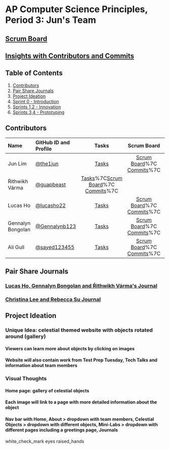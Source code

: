 # AP Computer Science Principles, Period 3: Jun's Team
## [Scrum Board](https://github.com/Gennalynb123/flask_portfolio/projects/2)
## [Insights with Contributors and Commits](https://github.com/Rebecca-123/m223_team_lovelace/graphs/contributors)
## Table of Contents
1. [Contributors](https://github.com/Rebecca-123/m223_team_lovelace#contributors)
2. [Pair Share Journals](https://github.com/Rebecca-123/m223_team_lovelace#pair-share-journals)
3. [Project Ideation](https://github.com/Rebecca-123/m223_team_lovelace#project-ideation)
4. [Sprint 0 - Introduction](https://github.com/Rebecca-123/m223_team_lovelace#introduction---sprint-0)
5. [Sprints 1,2 - Innovation](https://github.com/Rebecca-123/m223_team_lovelace#innovation---sprints-12)
6. [Sprints 3,4 - Prototyping](https://github.com/Rebecca-123/m223_team_lovelace#prototyping---sprints-3-4)
## Contributors
| Name | GitHub ID and Profile | Tasks | Scrum Board | Commits |
|:-----|:----------------------|:-----:|:-----------:|:-------:|
| Jun Lim | [@the1jun](https://github.com/the1jun) | [Tasks](https://github.com/Rebecca-123/m223_team_lovelace/issues?q=is%3Aissue+assignee%3Achristinlee367) |[Scrum Board](https://github.com/Rebecca-123/m223_team_lovelace/projects/1?card_filter_query=assignee%3Achristinlee367)%7C [Commits](https://github.com/Rebecca-123/m223_team_lovelace/commits?author=christinlee367)%7C
| Ŕithwikh Várma| [@guapbeast](https://github.com/guapbeast) | [Tasks](https://github.com/Rebecca-123/m223_team_lovelace/issues?q=is%3Aissue+assignee%3ARebecca-123)%7C[Scrum Board](https://github.com/Rebecca-123/m223_team_lovelace/projects/1?card_filter_query=assignee%3Arebecca-123)%7C [Commits](https://github.com/Rebecca-123/m223_team_lovelace/commits?author=Rebecca-123)%7C
| Lucas Ho | [@lucasho22](https://github.com/lucasho22) | [Tasks](https://github.com/Rebecca-123/m223_team_lovelace/issues?q=is%3Aissue+assignee%3ARitvik-Keerthi) |[Scrum Board](https://github.com/Rebecca-123/m223_team_lovelace/projects/1?card_filter_query=assignee%3Aritvik-keerthi)%7C [Commits](https://github.com/Rebecca-123/m223_team_lovelace/commits?author=Ritvik-Keerthi)%7C
| Gennalyn Bongolan | [@Gennalynb123](https://github.com/Gennalynb123) | [Tasks](https://github.com/Rebecca-123/m223_team_lovelace/issues?q=is%3Aissue+assignee%3A3ghin5) |[Scrum Board](https://github.com/Rebecca-123/m223_team_lovelace/projects/1?card_filter_query=assignee%3A3ghin5)%7C [Commits](https://github.com/Rebecca-123/m223_team_lovelace/commits?author=3ghin5)%7C
| Ali Gull | [@sayed123455](https://github.com/sayed123455) | [Tasks](https://github.com/Rebecca-123/m223_team_lovelace/issues?q=is%3Aissue+assignee%3A3ghin5) |[Scrum Board](https://github.com/Rebecca-123/m223_team_lovelace/projects/1?card_filter_query=assignee%3A3ghin5)%7C [Commits](https://github.com/Rebecca-123/m223_team_lovelace/commits?author=3ghin5)%7C
## Pair Share Journals
### [Lucas Ho, Gennalyn Bongolan and Ŕithwikh Várma's Journal](https://docs.google.com/document/d/1XcHNurxEvFBZuBIZhxlTkx_ClMmk2kVWZFs-sb4uy2E/edit)
### [Christina Lee and Rebecca Su Journal](https://docs.google.com/document/d/1rxDS-Su8Yf-JtRhYigMewVp3HRqp1VQKlIGGpcutEeI/edit)
## Project Ideation
### Unique Idea: celestial themed website with objects rotated around (gallery)
#### Viewers can learn more about objects by clicking on images
#### Website will also contain work from Test Prep Tuesday, Tech Talks and information about team members
### Visual Thoughts
#### Home page: gallery of celestial objects
#### Each image will link to a page with more detailed information about the object
#### Nav bar with Home, About > dropdown with team members, Celestial Objects > dropdown with different objects, Mini-Labs > dropdown with different pages including a greetings page, Journals
white_check_mark
eyes
raised_hands





